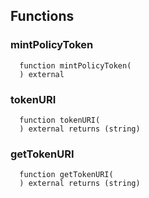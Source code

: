 


## Functions
### mintPolicyToken
```solidity
  function mintPolicyToken(
  ) external
```




### tokenURI
```solidity
  function tokenURI(
  ) external returns (string)
```




### getTokenURI
```solidity
  function getTokenURI(
  ) external returns (string)
```





